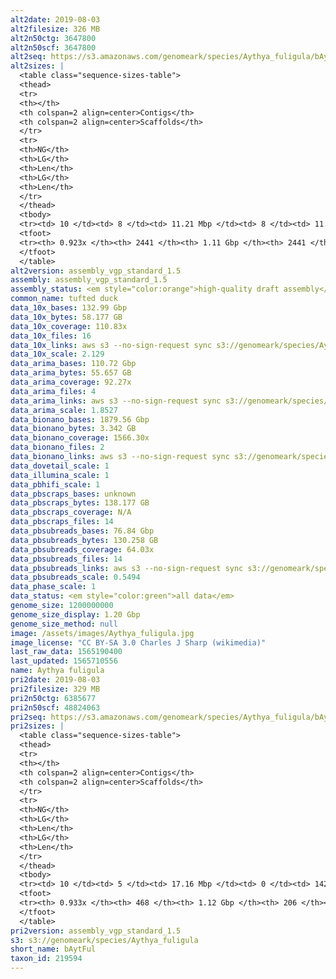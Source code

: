 ```yaml
---
alt2date: 2019-08-03
alt2filesize: 326 MB
alt2n50ctg: 3647800
alt2n50scf: 3647800
alt2seq: https://s3.amazonaws.com/genomeark/species/Aythya_fuligula/bAytFul2/assembly_vgp_standard_1.5/bAytFul2.alt.asm.20190803.fasta.gz
alt2sizes: |
  <table class="sequence-sizes-table">
  <thead>
  <tr>
  <th></th>
  <th colspan=2 align=center>Contigs</th>
  <th colspan=2 align=center>Scaffolds</th>
  </tr>
  <tr>
  <th>NG</th>
  <th>LG</th>
  <th>Len</th>
  <th>LG</th>
  <th>Len</th>
  </tr>
  </thead>
  <tbody>
  <tr><td> 10 </td><td> 8 </td><td> 11.21 Mbp </td><td> 8 </td><td> 11.21 Mbp </td></tr>  <tr><td> 20 </td><td> 22 </td><td> 7.99 Mbp </td><td> 22 </td><td> 7.99 Mbp </td></tr>  <tr><td> 30 </td><td> 39 </td><td> 6.17 Mbp </td><td> 39 </td><td> 6.17 Mbp </td></tr>  <tr><td> 40 </td><td> 62 </td><td> 4.64 Mbp </td><td> 62 </td><td> 4.64 Mbp </td></tr>  <tr style="background-color:#cccccc;"><td> 50 </td><td> 90 </td><td> 3.65 Mbp </td><td> 90 </td><td> 3.65 Mbp </td></tr>  <tr><td> 60 </td><td> 130 </td><td> 2.56 Mbp </td><td> 130 </td><td> 2.56 Mbp </td></tr>  <tr><td> 70 </td><td> 188 </td><td> 1.65 Mbp </td><td> 188 </td><td> 1.65 Mbp </td></tr>  <tr><td> 80 </td><td> 319 </td><td> 0.51 Mbp </td><td> 319 </td><td> 0.51 Mbp </td></tr>  <tr><td> 90 </td><td> 1479 </td><td> 46.28 Kbp </td><td> 1479 </td><td> 46.28 Kbp </td></tr>  <tr><td> 100 </td><td> - </td><td> - </td><td> - </td><td> - </td></tr>  </tbody>
  <tfoot>
  <tr><th> 0.923x </th><th> 2441 </th><th> 1.11 Gbp </th><th> 2441 </th><th> 1.11 Gbp </th></tr>
  </tfoot>
  </table>
alt2version: assembly_vgp_standard_1.5
assembly: assembly_vgp_standard_1.5
assembly_status: <em style="color:orange">high-quality draft assembly</em>
common_name: tufted duck
data_10x_bases: 132.99 Gbp
data_10x_bytes: 58.177 GB
data_10x_coverage: 110.83x
data_10x_files: 16
data_10x_links: aws s3 --no-sign-request sync s3://genomeark/species/Aythya_fuligula/bAytFul2/genomic_data/10x/ .<br>
data_10x_scale: 2.129
data_arima_bases: 110.72 Gbp
data_arima_bytes: 55.657 GB
data_arima_coverage: 92.27x
data_arima_files: 4
data_arima_links: aws s3 --no-sign-request sync s3://genomeark/species/Aythya_fuligula/bAytFul2/genomic_data/arima/ .<br>
data_arima_scale: 1.8527
data_bionano_bases: 1879.56 Gbp
data_bionano_bytes: 3.342 GB
data_bionano_coverage: 1566.30x
data_bionano_files: 2
data_bionano_links: aws s3 --no-sign-request sync s3://genomeark/species/Aythya_fuligula/bAytFul2/genomic_data/bionano/ .<br>
data_dovetail_scale: 1
data_illumina_scale: 1
data_pbhifi_scale: 1
data_pbscraps_bases: unknown
data_pbscraps_bytes: 138.177 GB
data_pbscraps_coverage: N/A
data_pbscraps_files: 14
data_pbsubreads_bases: 76.84 Gbp
data_pbsubreads_bytes: 130.258 GB
data_pbsubreads_coverage: 64.03x
data_pbsubreads_files: 14
data_pbsubreads_links: aws s3 --no-sign-request sync s3://genomeark/species/Aythya_fuligula/bAytFul2/genomic_data/pacbio/ . --exclude "*scraps.bam* --exclude "*ccs.bam*"<br>
data_pbsubreads_scale: 0.5494
data_phase_scale: 1
data_status: <em style="color:green">all data</em>
genome_size: 1200000000
genome_size_display: 1.20 Gbp
genome_size_method: null
image: /assets/images/Aythya_fuligula.jpg
image_license: "CC BY-SA 3.0 Charles J Sharp (wikimedia)"
last_raw_data: 1565190400
last_updated: 1565710556
name: Aythya fuligula
pri2date: 2019-08-03
pri2filesize: 329 MB
pri2n50ctg: 6385677
pri2n50scf: 48824063
pri2seq: https://s3.amazonaws.com/genomeark/species/Aythya_fuligula/bAytFul2/assembly_vgp_standard_1.5/bAytFul2.pri.asm.20190803.fasta.gz
pri2sizes: |
  <table class="sequence-sizes-table">
  <thead>
  <tr>
  <th></th>
  <th colspan=2 align=center>Contigs</th>
  <th colspan=2 align=center>Scaffolds</th>
  </tr>
  <tr>
  <th>NG</th>
  <th>LG</th>
  <th>Len</th>
  <th>LG</th>
  <th>Len</th>
  </tr>
  </thead>
  <tbody>
  <tr><td> 10 </td><td> 5 </td><td> 17.16 Mbp </td><td> 0 </td><td> 142.27 Mbp </td></tr>  <tr><td> 20 </td><td> 14 </td><td> 12.15 Mbp </td><td> 1 </td><td> 107.47 Mbp </td></tr>  <tr><td> 30 </td><td> 24 </td><td> 10.60 Mbp </td><td> 3 </td><td> 76.70 Mbp </td></tr>  <tr><td> 40 </td><td> 37 </td><td> 8.03 Mbp </td><td> 4 </td><td> 69.81 Mbp </td></tr>  <tr style="background-color:#cccccc;"><td> 50 </td><td> 54 </td><td style="background-color:#88ff88;"> 6.39 Mbp </td><td> 6 </td><td style="background-color:#88ff88;"> 48.82 Mbp </td></tr>  <tr><td> 60 </td><td> 75 </td><td> 4.78 Mbp </td><td> 10 </td><td> 24.63 Mbp </td></tr>  <tr><td> 70 </td><td> 104 </td><td> 3.56 Mbp </td><td> 15 </td><td> 21.27 Mbp </td></tr>  <tr><td> 80 </td><td> 150 </td><td> 2.00 Mbp </td><td> 21 </td><td> 16.41 Mbp </td></tr>  <tr><td> 90 </td><td> 259 </td><td> 0.59 Mbp </td><td> 34 </td><td> 6.75 Mbp </td></tr>  <tr><td> 100 </td><td> - </td><td> - </td><td> 103 </td><td> 0.38 Mbp </td></tr>  </tbody>
  <tfoot>
  <tr><th> 0.933x </th><th> 468 </th><th> 1.12 Gbp </th><th> 206 </th><th> 1.21 Gbp </th></tr>
  </tfoot>
  </table>
pri2version: assembly_vgp_standard_1.5
s3: s3://genomeark/species/Aythya_fuligula
short_name: bAytFul
taxon_id: 219594
---
```

